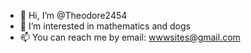- 👋 Hi, I’m @Theodore2454
- 👀 I’m interested in mathematics and dogs
- 📫 You can reach me by email: wwwsites@gmail.com

